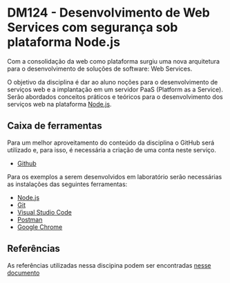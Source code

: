 # DM124 - Desenvolvimento de Web Services com segurança sob plataforma Node.js

Com a consolidação da web como plataforma surgiu uma nova arquitetura para o desenvolvimento de soluções de software: Web Services.

O objetivo da disciplina é dar ao aluno noções para o desenvolvimento de serviços web e a implantação em um servidor PaaS (Platform as a Service). Serão abordados conceitos práticos e teóricos para o desenvolvimento dos serviços web na plataforma [Node.js](https://nodejs.org/en/).

## Caixa de ferramentas

Para um melhor aproveitamento do conteúdo da disciplina o GitHub será utilizado e, para isso, é necessária a criação de uma conta neste serviço.

- [Github](https://github.com/)

Para os exemplos a serem desenvolvidos em laboratório serão necessárias as instalações das seguintes ferramentas:

- [Node.js](https://nodejs.org/en/)
- [Git](http://git-scm.com/)
- [Visual Studio Code](https://code.visualstudio.com/)
- [Postman](https://www.getpostman.com/downloads/)
- [Google Chrome](https://www.google.com/chrome/browser/desktop/index.html)

## Referências

As referências utilizadas nessa discipina podem ser encontradas [nesse documento](REFERENCES.md)
